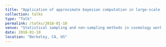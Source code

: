 ```yaml
---
title: "Application of approximate bayesian computation in large-scale structure modeling of galaxies"
collection: talks
type: "Talk"
permalink: /talks/2018-01-10
venue: "Statistical sampling and non-sampling methods in cosmology workshop"
date: 2018-01-10
location: "Berkeley, CA, US"
---
```

